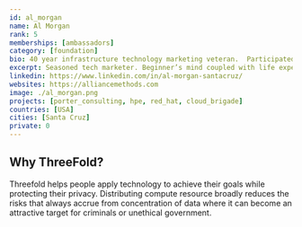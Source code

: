 ```yaml
---
id: al_morgan
name: Al Morgan
rank: 5
memberships: [ambassadors]
category: [foundation]
bio: 40 year infrastructure technology marketing veteran.  Participated in the UNIX, database, client-server, WWW and mobility stack wars.  My goal is to help people understand how technology can help them achieve goals.  I want everything I touch to be simple concrete and true.  I believe that humans can only flourish if they accept each other and seek out ways to increase understanding and collaboration.
excerpt: Seasoned tech marketer. Beginner’s mind coupled with life experience. Champion what matters.
linkedin: https://www.linkedin.com/in/al-morgan-santacruz/
websites: https://alliancemethods.com
image: ./al_morgan.png
projects: [porter_consulting, hpe, red_hat, cloud_brigade]
countries: [USA]
cities: [Santa Cruz]
private: 0
---
```


## Why ThreeFold?

Threefold helps people apply technology to achieve their goals while protecting their privacy. Distributing compute resource broadly reduces the risks that always accrue from concentration of data where it can become an attractive target for criminals or unethical government.
